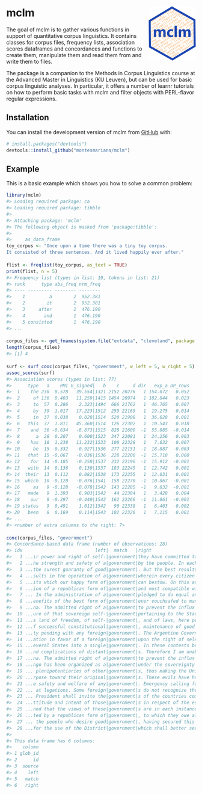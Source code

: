 
<!-- README.md is generated from README.Rmd. Please edit that file -->

# mclm <img src="man/figures/logo.png" align="right" />

<!-- badges: start -->
<!-- badges: end -->

The goal of mclm is to gather various functions in support of
quantitative corpus linguistics. It contains classes for corpus files,
frequency lists, association scores dataframes and concordances and
functions to create them, manipulate them and read them from and write
them to files.

The package is a companion to the Methods in Corpus Linguistics course
at the Advanced Master in Linguistics (KU Leuven), but can be used for
basic corpus linguistic analyses. In particular, it offers a number of
learnr tutorials on how to perform basic tasks with mclm and filter
objects with PERL-flavor regular expressions.

## Installation

You can install the development version of mclm from
[GitHub](https://github.com/) with:

``` r
# install.packages("devtools")
devtools::install_github("montesmariana/mclm")
```

## Example

This is a basic example which shows you how to solve a common problem:

``` r
library(mclm)
#> Loading required package: ca
#> Loading required package: tibble
#> 
#> Attaching package: 'mclm'
#> The following object is masked from 'package:tibble':
#> 
#>     as_data_frame
toy_corpus <- "Once upon a time there was a tiny toy corpus.
It consisted of three sentences. And it lived happily ever after."
 
flist <- freqlist(toy_corpus, as_text = TRUE)
print(flist, n = 5)
#> Frequency list (types in list: 19, tokens in list: 21)
#> rank      type abs_freq nrm_freq
#> ---- --------- -------- --------
#>    1         a        2  952.381
#>    2        it        2  952.381
#>    3     after        1  476.190
#>    4       and        1  476.190
#>    5 consisted        1  476.190
#> ...

corpus_files <- get_fnames(system.file("extdata", "cleveland", package = "mclm"))
length(corpus_files)
#> [1] 4

surf <- surf_cooc(corpus_files, "government", w_left = 5, w_right = 5)
assoc_scores(surf)
#> Association scores (types in list: 77)
#>      type   a    PMI G_signed|   b    c     d dir   exp_a DP_rows
#>  1    the 230  0.578   39.554|1321 2152 20276   1 154.072   0.052
#>  2     of 136  0.403   11.259|1415 1454 20974   1 102.844   0.023
#>  3     to  57  0.286    2.323|1494  666 21762   1  46.765   0.007
#>  4     by  39  1.017   17.223|1512  259 22169   1  19.275   0.014
#>  5     in  37  0.038    0.028|1514  520 21908   1  36.028   0.001
#>  6   this  37  1.811   45.360|1514  126 22302   1  10.543   0.018
#>  7    and  36 -0.634   -8.873|1515  828 21600  -1  55.885  -0.014
#>  8      a  28  0.207    0.600|1523  347 22081   1  24.256   0.003
#>  9    has  18  1.238   11.232|1533  100 22328   1   7.632   0.007
#> 10     be  15 -0.332   -0.927|1536  277 22151  -1  18.887  -0.003
#> 11   that  15 -0.067   -0.036|1536  228 22200  -1  15.718   0.000
#> 12    for  14 -0.185   -0.258|1537  232 22196  -1  15.912  -0.001
#> 13   with  14  0.136    0.130|1537  183 22245   1  12.742   0.001
#> 14  their  13  0.112    0.082|1538  173 22255   1  12.031   0.001
#> 15  which  10 -0.120   -0.076|1541  158 22270  -1  10.867  -0.001
#> 16     as   9 -0.128   -0.078|1542  143 22285  -1   9.832  -0.001
#> 17   made   9  1.393    6.903|1542   44 22384   1   3.428   0.004
#> 18    our   9 -0.297   -0.440|1542  162 22266  -1  11.061  -0.001
#> 19 states   9  0.491    1.012|1542   90 22338   1   6.403   0.002
#> 20   been   8  0.169    0.114|1543  102 22326   1   7.115   0.001
#> ...
#> <number of extra columns to the right: 7>

conc(corpus_files, "government")
#> Concordance-based data frame (number of observations: 28)
#> idx                           left|  match   |right                         
#>   1 ...ir power and right of self-|government|they have committed to one ...
#>   2 ...he strength and safety of a|government|by the people. In each succ...
#>   3 ...the surest guaranty of good|government|. But the best results in t...
#>   4 ...sults in the operation of a|government|wherein every citizen has a...
#>   5 ...its which our happy form of|government|can bestow. On this auspici...
#>   6 ...ion of a republican form of|government|and most compatible with th...
#>   7 ... In the administration of a|government|pledged to do equal and exa...
#>   8 ...enefits of the best form of|government|ever vouchsafed to man. And...
#>   9 ...na. The admitted right of a|government|to prevent the influx of el...
#>  10 ...ure of that sovereign self-|government|pertaining to the States of...
#>  11 ...s land of freedom, of self-|government|, and of laws, here peaceab...
#>  12 ...f successful constitutional|government|, maintenance of good faith...
#>  13 ...ty pending with any foreign|government|. The Argentine Government ...
#>  14 ...ation in favor of a foreign|government|upon the right of selection...
#>  15 ...everal States into a single|government|. In these contests between...
#>  16 ...nd complications of distant|government|s. Therefore I am unable to...
#>  17 ...na. The admitted right of a|government|to prevent the influx of el...
#>  18 ...ngo has been organized as a|government|under the sovereignty of Hi...
#>  19 ... plenipotentiaries of other|government|s, thus making the United S...
#>  20 ...rpose toward their original|government|s. These evils have had man...
#>  21 ...e safety and welfare of any|government|. Emergency calling for an ...
#>  22 ... at legations. Some foreign|government|s do not recognize the unio...
#>  23 ... President shall invite the|government|s of the countries composin...
#>  24 ...ttitude and intent of those|government|s in respect of the establi...
#>  25 ...ned that the views of these|government|s are in each instance supp...
#>  26 ...ted by a republican form of|government|, to which they owe allegia...
#>  27 ... the people who desire good|government|, having secured this statu...
#>  28 ...for the use of the District|government|which shall better secure t...
#> 
#> This data frame has 6 columns:
#>    column
#> 1 glob_id
#> 2      id
#> 3  source
#> 4    left
#> 5   match
#> 6   right
```
